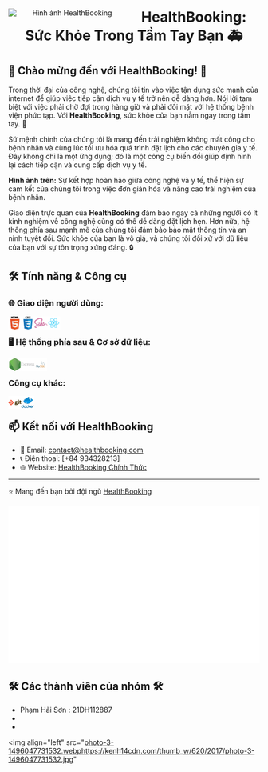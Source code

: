 <div align="center">

<img align="left" src="https://i.giphy.com/media/2IudUHdI075HL02Pkk/giphy.webp" alt="Hình ảnh HealthBooking" width="240"/>

# HealthBooking: Sức Khỏe Trong Tầm Tay Bạn 🚑

</div>

## 🎉 Chào mừng đến với **HealthBooking**! 🎉

Trong thời đại của công nghệ, chúng tôi tin vào việc tận dụng sức mạnh của internet để giúp việc tiếp cận dịch vụ y tế trở nên dễ dàng hơn. Nói lời tạm biệt với việc phải chờ đợi trong hàng giờ và phải đối mặt với hệ thống bệnh viện phức tạp. Với **HealthBooking**, sức khỏe của bạn nằm ngay trong tầm tay. 🚀

Sứ mệnh chính của chúng tôi là mang đến trải nghiệm không mất công cho bệnh nhân và cùng lúc tối ưu hóa quá trình đặt lịch cho các chuyên gia y tế. Đây không chỉ là một ứng dụng; đó là một công cụ biến đổi giúp định hình lại cách tiếp cận và cung cấp dịch vụ y tế.

**Hình ảnh trên:** Sự kết hợp hoàn hảo giữa công nghệ và y tế, thể hiện sự cam kết của chúng tôi trong việc đơn giản hóa và nâng cao trải nghiệm của bệnh nhân.

Giao diện trực quan của **HealthBooking** đảm bảo ngay cả những người có ít kinh nghiệm về công nghệ cũng có thể dễ dàng đặt lịch hẹn. Hơn nữa, hệ thống phía sau mạnh mẽ của chúng tôi đảm bảo bảo mật thông tin và an ninh tuyệt đối. Sức khỏe của bạn là vô giá, và chúng tôi đối xử với dữ liệu của bạn với sự tôn trọng xứng đáng. 🔒

## 🛠 Tính năng & Công cụ 

### 🌐 Giao diện người dùng:
<img align="left" alt="HTML5" width="26px" src="https://raw.githubusercontent.com/github/explore/main/topics/html/html.png" />
<img align="left" alt="CSS3" width="26px" src="https://raw.githubusercontent.com/github/explore/main/topics/css/css.png" />
<img align="left" alt="SCSS" width="26px" src="https://raw.githubusercontent.com/github/explore/main/topics/sass/sass.png" />
<img align="left" alt="React" width="26px" src="https://raw.githubusercontent.com/github/explore/main/topics/react/react.png" /><br>

### 🖥 Hệ thống phía sau & Cơ sở dữ liệu:
<img align="left" alt="Node.js" width="26px" src="https://raw.githubusercontent.com/github/explore/main/topics/nodejs/nodejs.png" />
<img align="left" alt="Express.js" width="26px" src="https://raw.githubusercontent.com/github/explore/main/topics/express/express.png" />
<img align="left" alt="MySQL" width="26px" src="https://raw.githubusercontent.com/github/explore/main/topics/mysql/mysql.png" /><br>

### Công cụ khác:
<img align="left" alt="Git" width="26px" src="https://raw.githubusercontent.com/github/explore/main/topics/git/git.png" />
<img align="left" alt="Docker" width="26px" src="https://raw.githubusercontent.com/github/explore/main/topics/docker/docker.png" />
<br>


## 📫 Kết nối với HealthBooking
- 💌 Email: [contact@healthbooking.com](mailto:contact@healthbooking.com)
- 📞 Điện thoại: [+84 934328213]
- 🌐 Website: [HealthBooking Chính Thức](https://healthbooking.com)

---

⭐️ Mang đến bạn bởi đội ngũ [HealthBooking](https://github.com/HealthBooking)




<a href="#" target="_blank">
  <img src="svg/nhom2.svg" width="1200" alt="Healthbook" />
</a>


## 🛠 Các thành viên của nhóm 🛠
- Phạm Hải Sơn : 21DH112887
-
-
<img align="left" src="[photo-3-1496047731532.webp](https://kenh14cdn.com/thumb_w/620/2017/photo-3-1496047731532.jpg)https://kenh14cdn.com/thumb_w/620/2017/photo-3-1496047731532.jpg"

